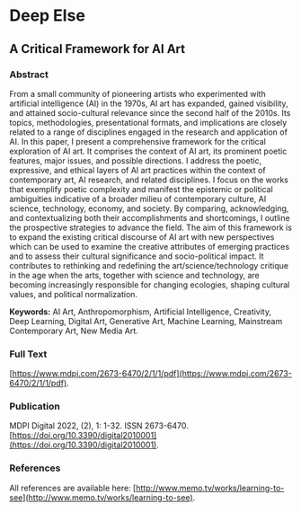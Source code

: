 # Deep Else
## A Critical Framework for AI Art

### Abstract
From a small community of pioneering artists who experimented with artificial intelligence (AI) in the 1970s, AI art has expanded, gained visibility, and attained socio-cultural relevance since the second half of the 2010s. Its topics, methodologies, presentational formats, and implications are closely related to a range of disciplines engaged in the research and application of AI. In this paper, I present a comprehensive framework for the critical exploration of AI art. It comprises the context of AI art, its prominent poetic features, major issues, and possible directions. I address the poetic, expressive, and ethical layers of AI art practices within the context of contemporary art, AI research, and related disciplines. I focus on the works that exemplify poetic complexity and manifest the epistemic or political ambiguities indicative of a broader milieu of contemporary culture, AI science, technology, economy, and society. By comparing, acknowledging, and contextualizing both their accomplishments and shortcomings, I outline the prospective strategies to advance the field. The aim of this framework is to expand the existing critical discourse of AI art with new perspectives which can be used to examine the creative attributes of emerging practices and to assess their cultural significance and socio-political impact. It contributes to rethinking and redefining the art/science/technology critique in the age when the arts, together with science and technology, are becoming increasingly responsible for changing ecologies, shaping cultural values, and political normalization.

__Keywords:__ AI Art, Anthropomorphism, Artificial Intelligence, Creativity, Deep Learning, Digital Art, Generative Art, Machine Learning, Mainstream Contemporary Art, New Media Art.

### Full Text
[https://www.mdpi.com/2673-6470/2/1/1/pdf](https://www.mdpi.com/2673-6470/2/1/1/pdf).

### Publication
MDPI Digital 2022, (2), 1: 1-32. ISSN 2673-6470. [https://doi.org/10.3390/digital2010001](https://doi.org/10.3390/digital2010001).

### References
All references are available here: [http://www.memo.tv/works/learning-to-see](http://www.memo.tv/works/learning-to-see).

